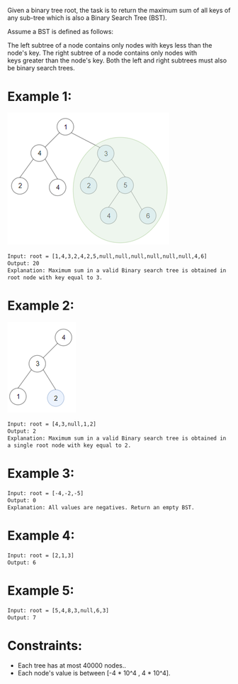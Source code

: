 ﻿﻿Given a binary tree root, the task is to return the maximum sum of all keys of any sub-tree which is also a Binary Search Tree (BST).

Assume a BST is defined as follows:

The left subtree of a node contains only nodes with keys less than the node's key.
The right subtree of a node contains only nodes with keys greater than the node's key.
Both the left and right subtrees must also be binary search trees.
 

# Example 1:
![sample_1_1709](sample_1_1709.png)

```
Input: root = [1,4,3,2,4,2,5,null,null,null,null,null,null,4,6]
Output: 20
Explanation: Maximum sum in a valid Binary search tree is obtained in root node with key equal to 3.
```
# Example 2:
![sample_2_1709](sample_2_1709.png)

```
Input: root = [4,3,null,1,2]
Output: 2
Explanation: Maximum sum in a valid Binary search tree is obtained in a single root node with key equal to 2.
```
# Example 3:
```
Input: root = [-4,-2,-5]
Output: 0
Explanation: All values are negatives. Return an empty BST.
```
# Example 4:
```
Input: root = [2,1,3]
Output: 6
```
# Example 5:
```
Input: root = [5,4,8,3,null,6,3]
Output: 7
```

# Constraints:

- Each tree has at most 40000 nodes..
- Each node's value is between [-4 * 10^4 , 4 * 10^4].



















